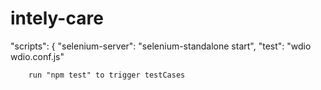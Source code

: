 # intely-care
"scripts": {
        "selenium-server": "selenium-standalone start",
        "test": "wdio wdio.conf.js"
        
        run "npm test" to trigger testCases
